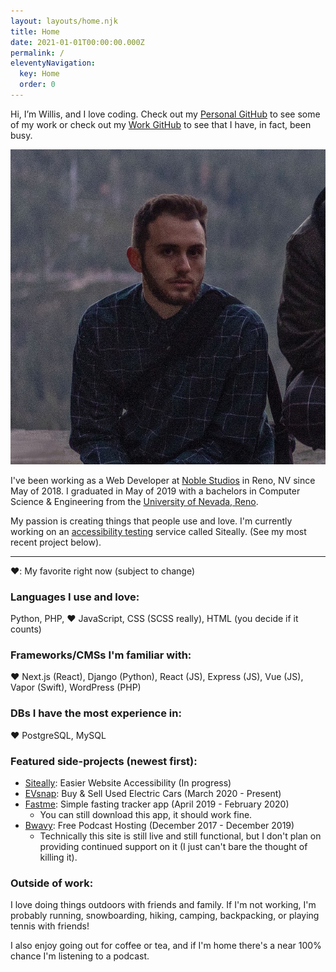 ```yaml
---
layout: layouts/home.njk
title: Home
date: 2021-01-01T00:00:00.000Z
permalink: /
eleventyNavigation:
  key: Home
  order: 0
---
```

Hi, I’m Willis, and I love coding. Check out my [Personal GitHub](https://github.com/wallstead) to see some of my work or check out my [Work GitHub](https://github.com/willisallstead) to see that I have, in fact, been busy.

<!-- !\[Willis Allstead (me)](/static/img/willis-allstead.jpeg) -->

<img class="my-portrait" src="/static/img/willis-allstead.jpeg" alt="Willis Allstead (me)">

I've been working as a Web Developer at [Noble Studios](https://noblestudios.com/) in Reno, NV since May of 2018. I graduated in May of 2019 with a bachelors in Computer Science & Engineering from the [University of Nevada, Reno](https://www.unr.edu/cse). 

My passion is creating things that people use and love. I'm currently working on an [accessibility testing](https://siteally.com) service called Siteally. (See my most recent project below).

- - -

❤️: My favorite right now (subject to change)

### **Languages I use and love:**

Python, PHP, ❤️ JavaScript, CSS (SCSS really), HTML (you decide if it counts)

### **Frameworks/CMSs I'm familiar with:**

❤️ Next.js (React), Django (Python), React (JS), Express (JS), Vue (JS), Vapor (Swift), WordPress (PHP)

### **DBs I have the most experience in:**

❤️ PostgreSQL, MySQL

### **Featured side-projects (newest first):**

* [Siteally](https://siteally.com/): Easier Website Accessibility (In progress)
* [EVsnap](https://www.evsnap.com/): Buy & Sell Used Electric Cars (March 2020 - Present)
* [Fastme](https://apps.apple.com/us/app/fastme-fasting-tracker/id1451575216): Simple fasting tracker app (April 2019 - February 2020)
  * You can still download this app, it should work fine.
* [Bwavy](http://www.bwavy.com/): Free Podcast Hosting (December 2017 - December 2019)
  * Technically this site is still live and still functional, but I don't plan on providing continued support on it (I just can't bare the thought of killing it).

### **Outside of work:**

I love doing things outdoors with friends and family. If I'm not working, I'm probably running, snowboarding, hiking, camping, backpacking, or playing tennis with friends!

I also enjoy going out for coffee or tea, and if I'm home there's a near 100% chance I'm listening to a podcast.
